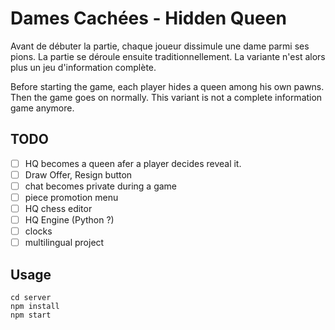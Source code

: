 # Dames Cachées - Hidden Queen

Avant de débuter la partie, chaque joueur dissimule une dame parmi ses pions. La partie se déroule ensuite traditionnellement. La variante n'est alors plus un jeu d'information complète.

Before starting the game, each player hides a queen among his own pawns. Then the game goes on normally. This variant is not a complete information game anymore.

TODO
-----

- [ ] HQ becomes a queen afer a player decides reveal it.
- [ ] Draw Offer, Resign button
- [ ] chat becomes private during a game
- [ ] piece promotion menu
- [ ] HQ chess editor
- [ ] HQ Engine (Python ?)
- [ ] clocks
- [ ] multilingual project

Usage
-----

```
cd server
npm install
npm start
```
